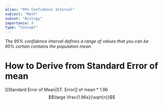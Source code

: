 ```yaml
---
alias: "95% Confidence Interval"
subject: "Math"
subset: "Biology"
importance: 8
type: "Concept"
---
```


_The 95% confidence interval defines a range of values that you can be 95% certain contains the population mean._
# How to Derive from Standard Error of mean

[[Standard Error of Mean|ST. Error]] of mean * 1.96
$$\large \frac{1.96s}{\sqrt{n}}$$
